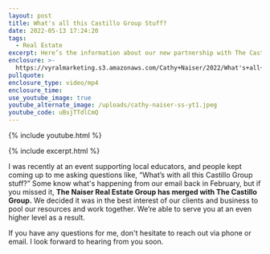 ```yaml
---
layout: post
title: What's all this Castillo Group Stuff?
date: 2022-05-13 17:24:20
tags:
  - Real Estate
excerpt: Here’s the information about our new partnership with The Castillo Group.
enclosure: >-
  https://vyralmarketing.s3.amazonaws.com/Cathy+Naiser/2022/What's+all+this+Castillo+Group+Stuff_.mp4
pullquote:
enclosure_type: video/mp4
enclosure_time:
use_youtube_image: true
youtube_alternate_image: /uploads/cathy-naiser-ss-yt1.jpeg
youtube_code: uBsjTTdlCmQ
---
```

{% include youtube.html %}

{% include excerpt.html %}

I was recently at an event supporting local educators, and people kept coming up to me asking questions like, “What’s with all this Castillo Group stuff?” Some know what's happening from our email back in February, but if you missed it, **The Naiser Real Estate Group has merged with The Castillo Group.** We decided it was in the best interest of our clients and business to pool our resources and work together. We’re able to serve you at an even higher level as a result.

If you have any questions for me, don't hesitate to reach out via phone or email. I look forward to hearing from you soon.
